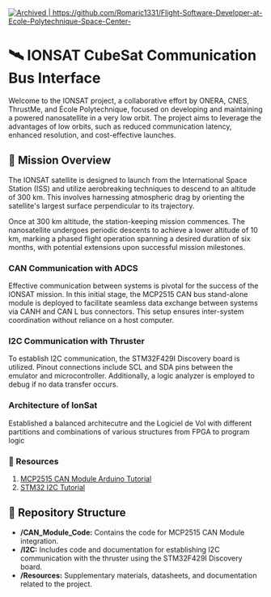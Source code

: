 
<a href="https://archive.softwareheritage.org/browse/origin/?origin_url=https://github.com/Romaric1331/Flight-Software-Developer-at-Ecole-Polytechnique-Space-Center-">
    <img src="https://archive.softwareheritage.org/badge/origin/https://github.com/Romaric1331/Flight-Software-Developer-at-Ecole-Polytechnique-Space-Center-/" alt="Archived | https://github.com/Romaric1331/Flight-Software-Developer-at-Ecole-Polytechnique-Space-Center-"/>
</a>

# 🛰️ IONSAT CubeSat Communication Bus Interface

Welcome to the IONSAT project, a collaborative effort by ONERA, CNES, ThrustMe, and École Polytechnique, focused on developing and maintaining a powered nanosatellite in a very low orbit. The project aims to leverage the advantages of low orbits, such as reduced communication latency, enhanced resolution, and cost-effective launches.

## 🌌 Mission Overview
The IONSAT satellite is designed to launch from the International Space Station (ISS) and utilize aerobreaking techniques to descend to an altitude of 300 km. This involves harnessing atmospheric drag by orienting the satellite's largest surface perpendicular to its trajectory.

Once at 300 km altitude, the station-keeping mission commences. The nanosatellite undergoes periodic descents to achieve a lower altitude of 10 km, marking a phased flight operation spanning a desired duration of six months, with potential extensions upon successful mission milestones.

###  CAN Communication with ADCS
Effective communication between systems is pivotal for the success of the IONSAT mission. In this initial stage, the MCP2515 CAN bus stand-alone module is deployed to facilitate seamless data exchange between systems via CANH and CAN L bus connectors. This setup ensures inter-system coordination without reliance on a host computer.

### I2C Communication with Thruster
To establish I2C communication, the STM32F429I Discovery board is utilized. Pinout connections include SCL and SDA pins between the emulator and microcontroller. Additionally, a logic analyzer is employed to debug if no data transfer occurs.
### Architecture of IonSat
Established a balanced architecutre and the Logiciel de Vol with different partitions and combinations of various structures from FPGA to program logic
### 🔗 Resources
1. [MCP2515 CAN Module Arduino Tutorial](https://lastminuteengineers.com/mcp2515-can-module-arduino-tutorial/)
2. [STM32 I2C Tutorial](https://deepbluembedded.com/stm32-i2c-tutorial-hal-examples-slave-dma/)

## 📁 Repository Structure
- **/CAN_Module_Code:** Contains the code for MCP2515 CAN Module integration.
- **/I2C:** Includes code and documentation for establishing I2C communication with the thruster using the STM32F429I Discovery board.
- **/Resources:** Supplementary materials, datasheets, and documentation related to the project.

